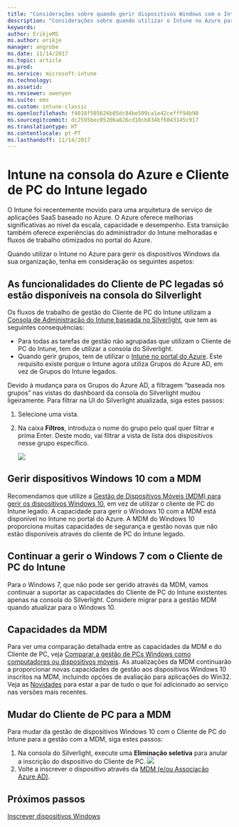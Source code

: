 ```yaml
---
title: "Considerações sobre quando gerir dispositivos Windows com o Intune no Azure"
description: "Considerações sobre quando utilizar o Intune no Azure para gerir os dispositivos Windows da sua organização."
keywords: 
author: ErikjeMS
ms.author: erikje
manager: angrobe
ms.date: 11/14/2017
ms.topic: article
ms.prod: 
ms.service: microsoft-intune
ms.technology: 
ms.assetid: 
ms.reviewer: owenyen
ms.suite: ems
ms.custom: intune-classic
ms.openlocfilehash: f4018f505626b05dc84be509ca1e42cefff94b90
ms.sourcegitcommit: dc2595bec05206a826cd10cb834bf6043145c917
ms.translationtype: HT
ms.contentlocale: pt-PT
ms.lasthandoff: 11/14/2017
---
```

# <a name="intune-on-azure-console-and-legacy-intune-pc-client"></a>Intune na consola do Azure e Cliente de PC do Intune legado

O Intune foi recentemente movido para uma arquitetura de serviço de aplicações SaaS baseado no Azure. O Azure oferece melhorias significativas ao nível da escala, capacidade e desempenho. Esta transição também oferece experiências do administrador do Intune melhoradas e fluxos de trabalho otimizados no portal do Azure. 

Quando utilizar o Intune no Azure para gerir os dispositivos Windows da sua organização, tenha em consideração os seguintes aspetos:

## <a name="legacy-pc-client-features-are-only-available-in-the-silverlight-console"></a>As funcionalidades do Cliente de PC legadas só estão disponíveis na consola do Silverlight

Os fluxos de trabalho de gestão do Cliente de PC do Intune utilizam a [Consola de Administração do Intune baseada no Silverlight](https://manage.microsoft.com/), que tem as seguintes consequências:

- Para todas as tarefas de gestão não agrupadas que utilizam o Cliente de PC do Intune, tem de utilizar a consola do Silverlight.
- Quando gerir grupos, tem de utilizar o [Intune no portal do Azure](https://portal.azure.com/). Este requisito existe porque o Intune agora utiliza Grupos do Azure AD, em vez de Grupos do Intune legados. 

Devido à mudança para os Grupos do Azure AD, a filtragem “baseada nos grupos” nas vistas do dashboard da consola do Silverlight mudou ligeiramente. Para filtrar na UI do Silverlight atualizada, siga estes passos:

1. Selecione uma vista.
2. Na caixa **Filtros**, introduza o nome do grupo pelo qual quer filtrar e prima Enter. Deste modo, vai filtrar a vista de lista dos dispositivos nesse grupo específico.

   ![](media/intune_on_azure/image01.png)

## <a name="manage-windows-10-devices-by-using-mdm"></a>Gerir dispositivos Windows 10 com a MDM

Recomendamos que utilize a [Gestão de Dispositivos Móveis (MDM) para gerir os dispositivos Windows 10](https://docs.microsoft.com/intune/device-restrictions-windows-10), em vez de utilizar o cliente de PC do Intune legado. A capacidade para gerir o Windows 10 com a MDM está disponível no Intune no portal do Azure. A MDM do Windows 10 proporciona muitas capacidades de segurança e gestão novas que não estão disponíveis através do cliente de PC do Intune legado.

## <a name="continue-to-manage-windows-7-by-using-intune-pc-client"></a>Continuar a gerir o Windows 7 com o Cliente de PC do Intune

Para o Windows 7, que não pode ser gerido através da MDM, vamos continuar a suportar as capacidades do Cliente de PC do Intune existentes apenas na consola do Silverlight. Considere migrar para a gestão MDM quando atualizar para o Windows 10.

## <a name="mdm-capabilities"></a>Capacidades da MDM

Para ver uma comparação detalhada entre as capacidades da MDM e do Cliente de PC, veja [Comparar a gestão de PCs Windows como computadores ou dispositivos móveis](https://docs.microsoft.com/intune-classic/deploy-use/pc-management-comparison). As atualizações da MDM continuarão a proporcionar novas capacidades de gestão aos dispositivos Windows 10 inscritos na MDM, incluindo opções de avaliação para aplicações do Win32. Veja as [Novidades](https://docs.microsoft.com/intune/whats-new) para estar a par de tudo o que foi adicionado ao serviço nas versões mais recentes.

## <a name="switch-from-pc-client-to-mdm"></a>Mudar do Cliente de PC para a MDM

Para mudar da gestão de dispositivos Windows 10 com o Cliente de PC do Intune para a gestão com a MDM, siga estes passos:

1. Na consola do Silverlight, execute uma **Eliminação seletiva** para anular a inscrição do dispositivo do Cliente de PC.
  ![](media/intune_on_azure/image02.png)
2. Volte a inscrever o dispositivo através da [MDM (e/ou Associação Azure AD)](https://docs.microsoft.com/intune/windows-enroll). 

## <a name="next-steps"></a>Próximos passos
[Inscrever dispositivos Windows](https://docs.microsoft.com/intune/windows-enroll)

 
